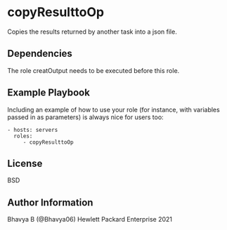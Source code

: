 copyResulttoOp
==============

Copies the results returned by another task into a json file.

Dependencies
------------

The role creatOutput needs to be executed before this role.

Example Playbook
----------------

Including an example of how to use your role (for instance, with variables passed in as parameters) is always nice for users too:

    - hosts: servers
      roles:
         - copyResulttoOp

License
-------

BSD

Author Information
------------------

Bhavya B (@Bhavya06) Hewlett Packard Enterprise 2021 
